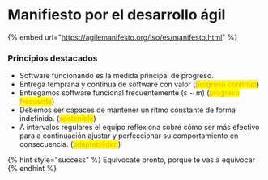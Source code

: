 # Manifiesto por el desarrollo ágil

{% embed url="https://agilemanifesto.org/iso/es/manifesto.html" %}

### Principios destacados

* Software funcionando es la medida principal de progreso.&#x20;
* Entrega temprana y continua de software con valor (<mark style="color:orange;">progreso continuo</mark>)
* Entregamos software funcional frecuentemente (s \~ m) (<mark style="color:orange;">progreso frecuente</mark>)
* Debemos ser capaces de mantener un ritmo constante de forma indefinida. (<mark style="color:orange;">sostenible</mark>)
* A intervalos regulares el equipo reflexiona sobre cómo ser más efectivo para a continuación ajustar y perfeccionar su comportamiento en consecuencia. (<mark style="color:orange;">adaptabilidad</mark>)

{% hint style="success" %}
Equivocate pronto, porque te vas a equivocar
{% endhint %}
